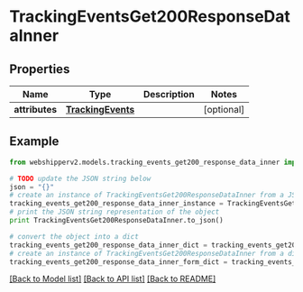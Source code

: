 # TrackingEventsGet200ResponseDataInner


## Properties
Name | Type | Description | Notes
------------ | ------------- | ------------- | -------------
**attributes** | [**TrackingEvents**](TrackingEvents.md) |  | [optional] 

## Example

```python
from webshipperv2.models.tracking_events_get200_response_data_inner import TrackingEventsGet200ResponseDataInner

# TODO update the JSON string below
json = "{}"
# create an instance of TrackingEventsGet200ResponseDataInner from a JSON string
tracking_events_get200_response_data_inner_instance = TrackingEventsGet200ResponseDataInner.from_json(json)
# print the JSON string representation of the object
print TrackingEventsGet200ResponseDataInner.to_json()

# convert the object into a dict
tracking_events_get200_response_data_inner_dict = tracking_events_get200_response_data_inner_instance.to_dict()
# create an instance of TrackingEventsGet200ResponseDataInner from a dict
tracking_events_get200_response_data_inner_form_dict = tracking_events_get200_response_data_inner.from_dict(tracking_events_get200_response_data_inner_dict)
```
[[Back to Model list]](../README.md#documentation-for-models) [[Back to API list]](../README.md#documentation-for-api-endpoints) [[Back to README]](../README.md)


